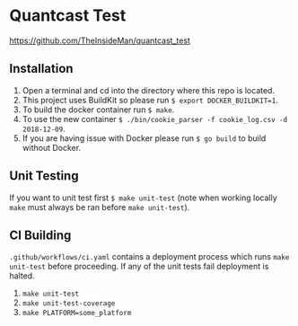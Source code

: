 # Quantcast Test

https://github.com/TheInsideMan/quantcast_test

## Installation
1. Open a terminal and cd into the directory where this repo is located.
2. This project uses BuildKit so please run `$ export DOCKER_BUILDKIT=1`.
3. To build the docker container run `$ make`.
4. To use the new container `$ ./bin/cookie_parser -f cookie_log.csv -d 2018-12-09`.
5. If you are having issue with Docker please run `$ go build` to build without Docker.

## Unit Testing
If you want to unit test first `$ make unit-test` (note when working locally `make` must always be ran before `make unit-test`).

## CI Building
`.github/workflows/ci.yaml` contains a deployment process which runs `make unit-test` before proceeding. If any of the unit tests fail deployment is halted.
1. `make unit-test`
2. `make unit-test-coverage`
3. `make PLATFORM=some_platform`